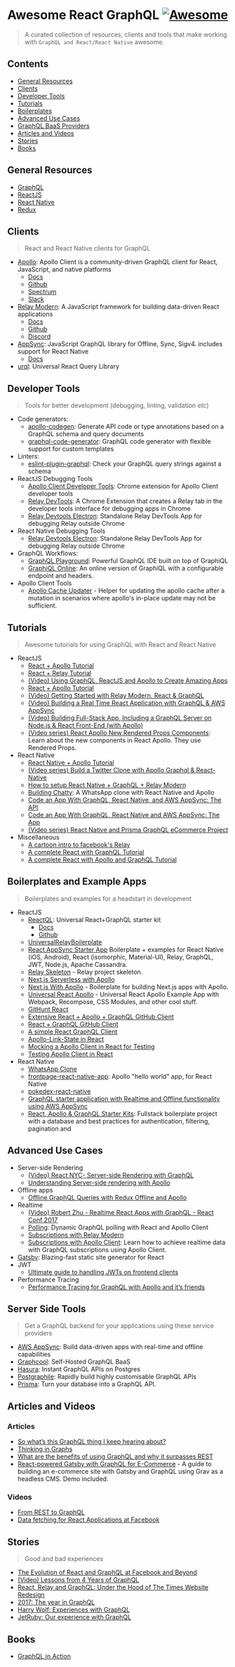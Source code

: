# Awesome React GraphQL [![Awesome](https://cdn.rawgit.com/sindresorhus/awesome/d7305f38d29fed78fa85652e3a63e154dd8e8829/media/badge.svg)](https://github.com/sindresorhus/awesome)

> A curated collection of resources, clients and tools that make working with `GraphQL and React/React Native` awesome.

## Contents

- [General Resources](#general-resources)
- [Clients](#clients)
- [Developer Tools](#developer-tools)
- [Tutorials](#tutorials)
- [Boilerplates](#boilerplates-and-example-apps)
- [Advanced Use Cases](#advanced-use-cases)
- [GraphQL BaaS Providers](#graphql-baas-providers)
- [Articles and Videos](#articles-and-videos)
- [Stories](#stories)
- [Books](#books)

## General Resources

- [GraphQL](http://graphql.org/learn/)
- [ReactJS](https://reactjs.org/docs/hello-world.html)
- [React Native](https://facebook.github.io/react-native/docs/getting-started.html)
- [Redux](https://redux.js.org/)

## Clients

> React and React Native clients for GraphQL

- [Apollo](https://www.apollographql.com/): Apollo Client is a community-driven GraphQL client for React, JavaScript, and native platforms
  - [Docs](https://www.apollographql.com/docs/react/)
  - [Github](https://github.com/apollographql)
  - [Spectrum](https://spectrum.chat/apollo)
  - [Slack](https://www.apollographql.com/slack)
- [Relay Modern](https://facebook.github.io/relay/): A JavaScript framework for building data-driven React applications
  - [Docs](https://facebook.github.io/relay/docs/en/introduction-to-relay.html)
  - [Github](https://github.com/facebook/relay)
  - [Discord](https://discord.gg/0ZcbPKXt5bX40xsQ)
- [AppSync](https://github.com/awslabs/aws-mobile-appsync-sdk-js): JavaScript GraphQL library for Offline, Sync, Sigv4. includes support for React Native
  - [Docs](https://docs.aws.amazon.com/appsync/latest/devguide/welcome.html)
- [urql](https://github.com/FormidableLabs/urql): Universal React Query Library

## Developer Tools

> Tools for better development (debugging, linting, validation etc)

- Code generators:
  - [apollo-codegen](https://github.com/apollographql/apollo-codegen): Generate API code or type annotations based on a GraphQL schema and query documents
  - [graphql-code-generator](https://github.com/dotansimha/graphql-code-generator): GraphQL code generator with flexible support for custom templates
- Linters:
  - [eslint-plugin-graphql](https://github.com/apollographql/eslint-plugin-graphql): Check your GraphQL query strings against a schema
- ReactJS Debugging Tools
  - [Apollo Client Developer Tools](https://chrome.google.com/webstore/detail/apollo-client-developer-t/jdkknkkbebbapilgoeccciglkfbmbnfm): Chrome extension for Apollo Client developer tools
  - [Relay DevTools](https://chrome.google.com/webstore/detail/relay-devtools/oppikflppfjfdpjimpdadhelffjpciba): A Chrome Extension that creates a Relay tab in the developer tools interface for debugging apps in Chrome
  - [Relay Devtools Electron](https://www.npmjs.com/package/relay-devtools): Standalone Relay DevTools App for debugging Relay outside Chrome
- React Native Debugging Tools
  - [Relay Devtools Electron](https://www.npmjs.com/package/relay-devtools): Standalone Relay DevTools App for debugging Relay outside Chrome
- GraphQL Workflows:
  - [GraphQL Playground](https://github.com/graphcool/graphql-playground): Powerful GraphQL IDE built on top of GraphiQL
  - [GraphiQL Online](https://graphiql-online.com): An online version of GraphiQL with a configurable endpoint and headers.
- Apollo Client Tools
  - [Apollo Cache Updater](https://github.com/ecerroni/apollo-cache-updater) - Helper for updating the apollo cache after a mutation in scenarios where apollo's in-place update may not be sufficient.

## Tutorials

> Awesome tutorials for using GraphQL with React and React Native

- ReactJS
  - [React + Apollo Tutorial](https://learn.hasura.io/graphql/react)
  - [React + Relay Tutorial](https://www.howtographql.com/react-relay/0-introduction/)
  - [(Video) Using GraphQL, ReactJS and Apollo to Create Amazing Apps](https://youtu.be/kXH2dbnHYA0)
  - [React + Apollo Tutorial](https://www.howtographql.com/react-apollo/0-introduction/)
  - [(Video) Getting Started with Relay Modern, React & GraphQL](https://www.youtube.com/watch?v=XeALXh37WeU)
  - [(Video) Building a Real Time React Application with GraphQL & AWS AppSync](https://www.youtube.com/watch?v=qNkkPoq9D3k&t=10s)
  - [(Video) Building Full-Stack App, Including a GraphQL Server on Node.js & React Front-End (with Apollo)](https://www.youtube.com/watch?v=XeALXh37WeU)
  - [(Video series) React Apollo New Rendered Props Components](https://www.youtube.com/watch?v=gF-peiFjG0o&list=PLN3n1USn4xlnsOPMwzSG4RiaGvtKMNCmn): Learn about the new components in React Apollo. They use Rendered Props.
- React Native
  - [React Native + Apollo Tutorial](https://learn.hasura.io/graphql/react-native)
  - [(Video series) Build a Twitter Clone with Apollo Graphql & React-Native](https://www.youtube.com/watch?v=33qP1QMmjv8)
  - [How to setup React Native + GraphQL + Relay Modern](https://codeburst.io/how-to-setup-a-react-native-graphql-relay-modern-a6a5f6c18353)
  - [Building Chatty](https://medium.com/react-native-training/building-chatty-a-whatsapp-clone-with-react-native-and-apollo-part-1-setup-68a02f7e11): A WhatsApp clone with React Native and Apollo
  - [Code an App With GraphQL, React Native, and AWS AppSync: The API](https://code.tutsplus.com/tutorials/code-an-app-with-graphql-and-react-native--cms-30511)
  - [Code an App With GraphQL, React Native and AWS AppSync: The App](https://code.tutsplus.com/tutorials/code-an-app-with-graphql-react-native-and-aws-appsync-the-app--cms-30569)
  - [(Video series) React Native and Prisma GraphQL eCommerce Project](https://www.youtube.com/watch?v=nyE6shIRzxM&list=PLN3n1USn4xlmqhVdKMurNREwtiUpq-SFy)
- Miscellaneous
  - [A cartoon intro to facebook's Relay](https://code-cartoons.com/a-cartoon-intro-to-facebook-s-relay-part-1-3ec1a127bca5)
  - [A complete React with GraphQL Tutorial](https://www.robinwieruch.de/react-with-graphql-tutorial/)
  - [A complete React with Apollo and GraphQL Tutorial](https://www.robinwieruch.de/react-graphql-apollo-tutorial/)

## Boilerplates and Example Apps

> Boilerplates and examples for a headstart in development

- ReactJS
  - [ReactQL](https://reactql.org/): Universal React+GraphQL starter kit
    - [Docs](https://reactql.org/docs/)
    - [Github](https://github.com/reactql/cli)
  - [UniversalRelayBoilerplate](https://github.com/codefoundries/UniversalRelayBoilerplate)
  - [React AppSync Starter App](https://github.com/aws-samples/aws-mobile-appsync-events-starter-react)
  Boilerplate + examples for React Native (iOS, Android), React (isomorphic, Material-UI), Relay, GraphQL, JWT, Node.js, Apache Cassandra.
  - [Relay Skeleton](https://github.com/fortruce/relay-skeleton) - Relay project skeleton.
  - [Next.js Serverless with Apollo](https://github.com/hasura/graphql-engine/tree/master/community/sample-apps/nextjs-8-serverless/with-apollo)
  - [Next.js With Apollo](https://github.com/zeit/next.js/tree/master/examples/with-apollo) - Boilerplate for building Next.js apps with Apollo.
  - [Universal React Apollo](https://github.com/WeLikeGraphQL/universal-react-apollo-example) - Universal React Apollo Example App with Webpack, Recompose, CSS Modules, and other cool stuff.
  - [GitHunt React](https://github.com/apollographql/GitHunt-React)
  - [Extensive React + Apollo + GraphQL GitHub Client](https://github.com/rwieruch/react-graphql-github-apollo)
  - [React + GraphQL GitHub Client](https://github.com/rwieruch/react-graphql-github-vanilla)
  - [A simple React GraphQL Client](https://github.com/rwieruch/react-graphql-client)
  - [Apollo-Link-State in React](https://github.com/rwieruch/react-apollo-link-state-example)
  - [Mocking a Apollo Client in React for Testing](https://github.com/rwieruch/react-apollo-client-mocking-example)
  - [Testing Apollo Client in React](https://github.com/rwieruch/react-apollo-client-testing-example)
- React Native
  - [WhatsApp Clone](https://github.com/srtucker22/chatty)
  - [frontpage-react-native-app](https://github.com/apollographql/frontpage-react-native-app): Apollo "hello world" app, for React Native
  - [pokedex-react-native](https://github.com/learnapollo/pokedex-react-native)
  - [GraphQL starter application with Realtime and Offline functionality using AWS AppSync](https://github.com/aws-samples/aws-mobile-appsync-events-starter-react-native)
  - [React, Apollo & GraphQL Starter Kits](https://github.com/graphql-boilerplates/react-fullstack-graphql/): Fullstack boilerplate project with a database and best practices for authentication, filtering, pagination and

## Advanced Use Cases

- Server-side Rendering
  - [(Video) React NYC- Server-side Rendering with GraphQL](https://www.youtube.com/watch?v=YMuigDra88M)
  - [Understanding Server-side rendering with Apollo](https://dev-blog.apollodata.com/how-server-side-rendering-works-with-react-apollo-20f31b0c7348)
- Offline apps
  - [Offline GraphQL Queries with Redux Offline and Apollo](http://www.petecorey.com/blog/2017/07/24/offline-graphql-queries-with-redux-offline-and-apollo/)
- Realtime
  - [(Video) Robert Zhu - Realtime React Apps with GraphQL - React Conf 2017](https://www.youtube.com/watch?v=AYbVMNtO-ro)
  - [Polling](https://dev-blog.apollodata.com/dynamic-graphql-polling-with-react-and-apollo-client-fb36e390d250): Dynamic GraphQL polling with React and Apollo Client
  - [Subscriptions with Relay Modern](https://facebook.github.io/relay/docs/en/subscriptions.html)
  - [Subscriptions with Apollo Client](https://www.apollographql.com/docs/react/advanced/subscriptions.html): Learn how to achieve realtime data with GraphQL subscriptions using Apollo Client.
- [Gatsby](https://www.gatsbyjs.org/): Blazing-fast static site generator for React
- JWT
  - [Ultimate guide to handling JWTs on frontend clients](https://blog.hasura.io/best-practices-of-using-jwt-with-graphql/)
- Performance Tracing
  - [Performance Tracing for GraphQL with Apollo and it’s friends](https://hackernoon.com/performance-tracing-for-graphql-with-apollo-and-its-friends-877adf733322)

## Server Side Tools

> Get a GraphQL backend for your applications using these service providers

- [AWS AppSync](https://aws.amazon.com/appsync/): Build data-driven apps with real-time and offline capabilities
- [Graphcool](https://graph.cool): Self-Hosted GraphQL BaaS
- [Hasura](https://hasura.io): Instant GraphQL APIs on Postgres
- [Postgraphile](https://www.graphile.org): Rapidly build highly customisable GraphQL APIs
- [Prisma](https://www.prisma.io/): Turn your database into a GraphQL API.

## Articles and Videos

### Articles

- [So what’s this GraphQL thing I keep hearing about?](https://medium.freecodecamp.org/so-whats-this-graphql-thing-i-keep-hearing-about-baf4d36c20cf)
- [Thinking in Graphs](http://graphql.org/learn/thinking-in-graphs/)
- [What are the benefits of using GraphQL and why it surpasses REST](https://blog.hellocomet.co/graphql-benefits-api/)
- [React-powered Gatsby with GraphQL for E-Commerce](https://snipcart.com/blog/react-graphql-grav-cms-headless-tutorial) - A guide to building an e-commerce site with Gatsby and GraphQL using Grav as a headless CMS. Demo included. 

### Videos

- [From REST to GraphQL](https://www.youtube.com/watch?v=ntBU5UXGbM8)
- [Data fetching for React Applications at Facebook](https://www.youtube.com/watch?v=9sc8Pyc51uU)

## Stories

> Good and bad experiences

- [The Evolution of React and GraphQL at Facebook and Beyond](https://developers.facebook.com/videos/f8-2017/the-evolution-of-react-and-graphql-at-facebook-and-beyond/)
- [(Video) Lessons from 4 Years of GraphQL](https://www.youtube.com/watch?v=zVNrqo9XGOs)
- [React, Relay and GraphQL: Under the Hood of The Times Website Redesign](https://open.nytimes.com/react-relay-and-graphql-under-the-hood-of-the-times-website-redesign-22fb62ea9764)
- [2017: The year in GraphQL](https://dev-blog.apollodata.com/2017-the-year-in-graphql-124a050d04c6)
- [Harry Wolf: Experiences with GraphQL](http://hswolff.com/blog/experiences-with-graphql/)
- [JetRuby: Our experience with GraphQL](https://expertise.jetruby.com/our-experience-with-node-js-react-graphql-c40007ad4373)

## Books
- [GraphQL in Action](https://www.manning.com/books/graphql-in-action)
